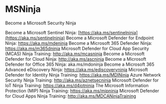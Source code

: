 # MSNinja
Become a Microsoft Security Ninja

Become a Microsoft Sentinel Ninja: [https://aka.ms/sentinelninja](https://aka.ms/sentinelninja)
Become a Microsoft Defender for Endpoint Ninja: https://aka.ms/mdeninja
Become a Microsoft 365 Defender Ninja: https://aka.ms/m365dninja
Microsoft Defender for Cloud App Security (MCAS) Ninja Training: http://aka.ms/mcasninja
Become a Microsoft Defender for Cloud Ninja: http://aka.ms/ascninja
Become a Microsoft Defender for Office 365 Ninja: aka.ms/mdoninja
Become a Microsoft 365 Advanced eDiscovery Ninja: https://aka.ms/ediscoveryninja
Microsoft Defender for Identity Ninja Training: https://aka.ms/MDINinja 
Azure Network Security Ninja Training: http://aka.ms/aznetsecninja
Microsoft Defender for IoT Ninja Training: https://aka.ms/d4iotninja
The Microsoft Information Protection (MIP) Ninja Training: https://aka.ms/mipninja
Microsoft Defender for Cloud Apps Ninja Training: http://aka.ms/MDCANinjaTraining
